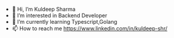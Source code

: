 - 👋 Hi, I’m Kuldeep Sharma
- 👀 I’m interested in Backend Developer
- 🌱 I’m currently learning Typescript,Golang
- 📫 How to reach me https://www.linkedin.com/in/kuldeep-shr/

<!---
kuldeep-shr/kuldeep-shr is a ✨ special ✨ repository because its `README.md` (this file) appears on your GitHub profile.
You can click the Preview link to take a look at your changes.
--->
